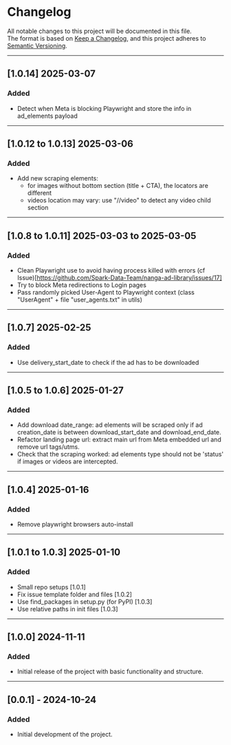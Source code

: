 # Changelog

All notable changes to this project will be documented in this file.  
The format is based on [Keep a Changelog](https://keepachangelog.com/en/1.0.0/), and this project adheres to [Semantic Versioning](https://semver.org/).

[//]: # (## [Unreleased])

[//]: # (### Added)

[//]: # (- Description of any new feature or functionality added to the project.)

[//]: # ()
[//]: # (### Changed)

[//]: # (- Description of changes or improvements made to existing features.)

[//]: # ()
[//]: # (### Fixed)

[//]: # (- Description of bugs or issues that have been fixed.)

[//]: # ()
[//]: # (### Deprecated)

[//]: # (- Description of features that are no longer recommended for use and may be removed in future versions.)

[//]: # ()
[//]: # (### Removed)

[//]: # (- Description of any features that were removed from the project.)

[//]: # ()
[//]: # (### Security)

[//]: # (- Description of any security issues that were addressed.)

---

## [1.0.14] 2025-03-07
### Added
- Detect when Meta is blocking Playwright and store the info in ad_elements payload

---

## [1.0.12 to 1.0.13] 2025-03-06
### Added
- Add new scraping elements:
  - for images without bottom section (title + CTA), the locators are different
  - videos location may vary: use "//video" to detect any video child section 

---

## [1.0.8 to 1.0.11] 2025-03-03 to 2025-03-05
### Added
- Clean Playwright use to avoid having process killed with errors (cf Issue)[https://github.com/Spark-Data-Team/nanga-ad-library/issues/17]
- Try to block Meta redirections to Login pages
- Pass randomly picked User-Agent to Playwright context (class "UserAgent" + file "user_agents.txt" in utils)

---

## [1.0.7] 2025-02-25
### Added
- Use delivery_start_date to check if the ad has to be downloaded

---

## [1.0.5 to 1.0.6] 2025-01-27
### Added
- Add download date_range:
  ad elements will be scraped only if ad creation_date is between download_start_date and download_end_date.
- Refactor landing page url:
  extract main url from Meta embedded url and remove url tags/utms.
- Check that the scraping worked:
  ad elements type should not be 'status' if images or videos are intercepted.

---

## [1.0.4] 2025-01-16
### Added
- Remove playwright browsers auto-install

---

## [1.0.1 to 1.0.3] 2025-01-10
### Added
- Small repo setups [1.0.1]
- Fix issue template folder and files [1.0.2]
- Use find_packages in setup.py (for PyPI) [1.0.3]
- Use relative paths in init files [1.0.3]

---

## [1.0.0] 2024-11-11
### Added
- Initial release of the project with basic functionality and structure.

---

## [0.0.1] - 2024-10-24
### Added
- Initial development of the project.
